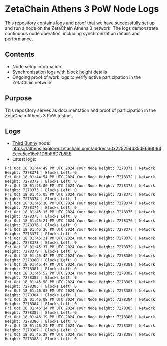 # ZetaChain Athens 3 PoW Node Logs
This repository contains logs and proof that we have successfully set up and run a node on the ZetaChain Athens 3 network. The logs demonstrate continuous node operation, including synchronization details and performance.

## Contents
- Node setup information
- Synchronization logs with block height details
- Ongoing proof of work logs to verify active participation in the ZetaChain network

## Purpose
This repository serves as documentation and proof of participation in the ZetaChain Athens 3 PoW testnet.

## Logs

- [Third Bunny](https://thirdbunny.xyz/) node: https://athens.explorer.zetachain.com/address/0x225254d35dE666064Eccc5ce16eF1D8bF8D7b5EE
- Latest logs:
```
Fri Oct 18 01:44:49 PM UTC 2024 Your Node Height: 7278371 | Network Height: 7278371 | Blocks Left: 0
Fri Oct 18 01:44:54 PM UTC 2024 Your Node Height: 7278372 | Network Height: 7278372 | Blocks Left: 0
Fri Oct 18 01:45:00 PM UTC 2024 Your Node Height: 7278373 | Network Height: 7278373 | Blocks Left: 0
Fri Oct 18 01:45:05 PM UTC 2024 Your Node Height: 7278373 | Network Height: 7278374 | Blocks Left: 1
Fri Oct 18 01:45:10 PM UTC 2024 Your Node Height: 7278374 | Network Height: 7278374 | Blocks Left: 0
Fri Oct 18 01:45:15 PM UTC 2024 Your Node Height: 7278375 | Network Height: 7278375 | Blocks Left: 0
Fri Oct 18 01:45:21 PM UTC 2024 Your Node Height: 7278376 | Network Height: 7278376 | Blocks Left: 0
Fri Oct 18 01:45:26 PM UTC 2024 Your Node Height: 7278377 | Network Height: 7278377 | Blocks Left: 0
Fri Oct 18 01:45:31 PM UTC 2024 Your Node Height: 7278378 | Network Height: 7278378 | Blocks Left: 0
Fri Oct 18 01:45:37 PM UTC 2024 Your Node Height: 7278379 | Network Height: 7278379 | Blocks Left: 0
Fri Oct 18 01:45:42 PM UTC 2024 Your Node Height: 7278380 | Network Height: 7278380 | Blocks Left: 0
Fri Oct 18 01:45:47 PM UTC 2024 Your Node Height: 7278381 | Network Height: 7278381 | Blocks Left: 0
Fri Oct 18 01:45:52 PM UTC 2024 Your Node Height: 7278382 | Network Height: 7278382 | Blocks Left: 0
Fri Oct 18 01:45:58 PM UTC 2024 Your Node Height: 7278383 | Network Height: 7278383 | Blocks Left: 0
Fri Oct 18 01:46:03 PM UTC 2024 Your Node Height: 7278383 | Network Height: 7278384 | Blocks Left: 1
Fri Oct 18 01:46:08 PM UTC 2024 Your Node Height: 7278384 | Network Height: 7278384 | Blocks Left: 0
Fri Oct 18 01:46:14 PM UTC 2024 Your Node Height: 7278385 | Network Height: 7278385 | Blocks Left: 0
Fri Oct 18 01:46:19 PM UTC 2024 Your Node Height: 7278386 | Network Height: 7278386 | Blocks Left: 0
Fri Oct 18 01:46:24 PM UTC 2024 Your Node Height: 7278387 | Network Height: 7278387 | Blocks Left: 0
Fri Oct 18 01:46:29 PM UTC 2024 Your Node Height: 7278388 | Network Height: 7278388 | Blocks Left: 0
```
